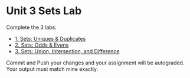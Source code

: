 # Unit 3 Sets Lab

Complete the 3 labs:
* [1. Sets: Uniques & Duplicates](./1.sets_uniques&dups.pdf)
* [2. Sets: Odds & Evens](./2.sets_odds&evens.pdf)
* [3. Sets: Union, Intersection, and Difference](./3.sets_union&int&diff.pdf)

Commit and Push your changes and your assignment will be autograded.  Your output must match mine exactly.
